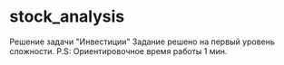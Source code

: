 # stock_analysis
Решение задачи "Инвестиции"
Задание решено на первый уровень сложности.
P.S: Ориентировочное время работы 1 мин. 
